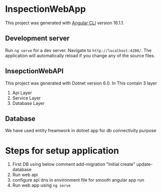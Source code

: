 # InspectionWebApp

This project was generated with [Angular CLI](https://github.com/angular/angular-cli) version 16.1.1.

## Development server

Run `ng serve` for a dev server. Navigate to `http://localhost:4200/`. The application will automatically reload if you change any of the source files.

## InsepctionWebAPI

This project was generated with Dotnet version 6.0. In This contain 3 layer 
1. Api Layer
2. Service Layer
3. Database Layer

## Database 

We have used entity freamwork in dotnet app for db connectivity purpose 

# Steps for setup application

1. First DB using below comment
     add-migration "Initial create"
     update-database
2. Run web api
3. configure api dns in environment file for smooth angular app run
4. Run web app using `ng serve` 


